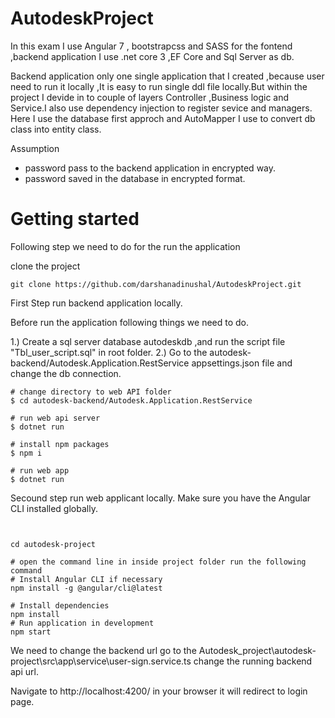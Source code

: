 # AutodeskProject
In this exam I use Angular 7 , bootstrapcss and SASS  for the fontend ,backend application I use .net core 3 ,EF Core and Sql Server as db.

Backend application only one single application that I created ,because user need to run it locally ,It is easy to run single ddl file locally.But within the project I devide in to couple of layers Controller ,Business logic and Service.I also use dependency injection to register sevice and managers.  Here I use the database first approch and AutoMapper I use to convert db class into entity class.

Assumption
 - password pass to the backend application in encrypted way.
 - password saved in the database in encrypted format.

# Getting started

Following step we need to do for the run the application

clone the project
```
git clone https://github.com/darshanadinushal/AutodeskProject.git
```

First Step run backend application locally.

Before run the application following things we need to do.

1.) Create a sql server database autodeskdb ,and run the script file "Tbl_user_script.sql" in root folder.
2.) Go to the autodesk-backend/Autodesk.Application.RestService appsettings.json file and change the db connection. 

```
# change directory to web API folder
$ cd autodesk-backend/Autodesk.Application.RestService

# run web api server
$ dotnet run

# install npm packages
$ npm i

# run web app
$ dotnet run
```


Secound  step run web applicant locally.
Make sure you have the Angular CLI installed globally.
```


cd autodesk-project

# open the command line in inside project folder run the following command
# Install Angular CLI if necessary
npm install -g @angular/cli@latest

# Install dependencies
npm install
# Run application in development
npm start
```
We need to change the backend url  go to the Autodesk_project\autodesk-project\src\app\service\user-sign.service.ts 
change the running backend api url.

Navigate to http://localhost:4200/ in your browser it will redirect to login page.






